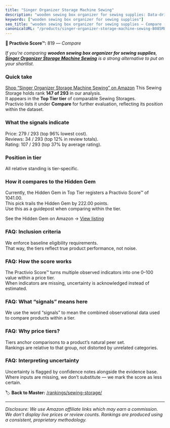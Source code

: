 ```yaml
---
title: "Singer Organizer Storage Machine Sewing"
description: "wooden sewing box organizer for sewing supplies: Data-driven ranking using the Practivio Score™. Positioned by quality, value, demand, findability, momentum."
keywords: ["wooden sewing box organizer for sewing supplies"]
seo_title: "wooden sewing box organizer for sewing supplies — Compare (2025)"
canonicalURL: "/products/singer-organizer-storage-machine-sewing-B085M81HZX/"
---
```


**🛒 Practivio Score™:** 819 — _Compare_


*If you're comparing **wooden sewing box organizer for sewing supplies**, **[Singer Organizer Storage Machine Sewing](https://www.amazon.com/dp/B085M81HZX?tag=practivio-20)** is a strong alternative to put on your shortlist.*
### Quick take
[Shop “Singer Organizer Storage Machine Sewing” on Amazon](https://www.amazon.com/dp/B085M81HZX?tag=practivio-20)
This Sewing Storage holds rank **147 of 293** in our analysis.  
It appears in the **Top Tier tier** of comparable Sewing Storages.  
Practivio lists it under **Compare** for further evaluation, reflecting its position within the dataset.

### What the signals indicate
Price: 279 / 293 (top 96% lowest cost).  
Reviews: 34 / 293 (top 12% in review totals).  
Rating: 107 / 293 (top 37% by average rating).  

### Position in tier
All relative standing is tier-specific.

### How it compares to the Hidden Gem
Currently, the Hidden Gem in Top Tier registers a Practivio Score™ of 1041.00.  
This pick trails the Hidden Gem by 222.00 points.  
Use this as a guidepost when comparing within the tier.  

See the Hidden Gem on Amazon → [View listing](https://www.amazon.com/dp/B002OHDTMI?tag=practivio-20)

### FAQ: Inclusion criteria
We enforce baseline eligibility requirements.  
That way, the tiers reflect true product performance, not noise.

### FAQ: How the score works
The Practivio Score™ turns multiple observed indicators into one 0–100 value within a price tier.  
When indicators are missing, uncertainty is acknowledged instead of estimated.

### FAQ: What “signals” means here
We use the word “signals” to mean the combined observational data used to compare products within a tier.

### FAQ: Why price tiers?
Tiers anchor comparisons to a product’s natural peer set.  
Rankings are relative to that group, not distorted by unrelated categories.

### FAQ: Interpreting uncertainty
Uncertainty is flagged by confidence notes alongside the evidence base.  
Where inputs are missing, we don’t substitute — we mark the score as less certain.

<!-- Missing template for Compare/CompareWithinPriceClass -->


🏷️ **Back to Master:** [/rankings/sewing-storage/](/rankings/sewing-storage/)

---
_Disclosure: We use Amazon affiliate links which may earn a commission. We don’t display live prices or review counts. Rankings are produced using a consistent, proprietary methodology._
